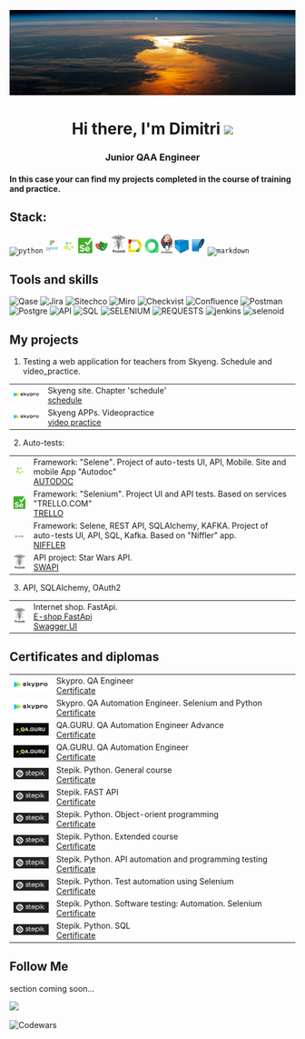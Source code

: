 ![Header](https://github.com/MDN78/MDN78/blob/main/assets/sunrise.JPG)

<h1 align="center">Hi there, I'm <a target="_blank">Dimitri</a> 
<img src="https://github.com/blackcater/blackcater/raw/main/images/Hi.gif" height="32"/></h1>
<h3 align="center">Junior QAA Engineer</h3>
<h4 align="left">In this case your can find my projects completed in the course of training and practice.</h4>  

## Stack:

<p  align="left">
<code><img width="5%" title="python" src="https://cdn.jsdelivr.net/gh/devicons/devicon@latest/icons/python/python-original.svg"></code>
<code><img width="5%" title="pytest" src="https://github.com/MDN78/MDN78/blob/main/assets/pytest.png"></code>
<code><img width="5%" title="selene" src="https://github.com/MDN78/MDN78/blob/main/assets/selene.png"></code>
<code><img width="5%" title="selenium" src="https://github.com/MDN78/MDN78/blob/main/assets/selenium.png"></code>
<code><img width="5%" title="playwright" src="https://github.com/MDN78/MDN78/blob/main/assets/playwright_2.png"></code>
<code><img width="5%" title="requests" src="https://github.com/MDN78/MDN78/blob/main/assets/requests.png"></code>
<code><img width="5%" title="allure" src="https://github.com/MDN78/MDN78/blob/main/assets/allure_report.png"></code>
<code><img width="5%" title="alluretestops" src="https://github.com/MDN78/MDN78/blob/main/assets/allure_testops.png"></code>
<code><img width="4%" title="jenkins" src="https://github.com/MDN78/MDN78/blob/main/assets/jenkins.png"></code>
<code><img width="5%" title="selenoid" src="https://github.com/MDN78/MDN78/blob/main/assets/selenoid.png"></code>
<code><img width="5%" title="sqlite" src="https://github.com/MDN78/MDN78/blob/main/assets/sqlite1.png"></code>
<code><img width="5%" title="markdown" src="https://cdn.jsdelivr.net/gh/devicons/devicon@latest/icons/markdown/markdown-original.svg"></code>

## Tools and skills

![Qase](https://img.shields.io/badge/Qase-000000?style=for-the-badge&logo=appveyor)
![Jira](https://img.shields.io/badge/Jira-000000?style=for-the-badge&logo=Jira)
![Sitechco](https://img.shields.io/badge/Sitechco-000000?style=for-the-badge&logo=appveyor)
![Miro](https://img.shields.io/badge/Miro-000000?style=for-the-badge&logo=Miro)
![Checkvist](https://img.shields.io/badge/Checkvist-000000?style=for-the-badge&logo=appveyor)
![Confluence](https://img.shields.io/badge/Confluence-000000?style=for-the-badge&logo=Confluence)
![Postman](https://img.shields.io/badge/Postman-000000?style=for-the-badge&logo=Postman)
![Postgre](https://img.shields.io/badge/Postgre-000000?style=for-the-badge&logo=postgresql)
![API](https://img.shields.io/badge/API-000000?style=for-the-badge&logo=appveyor)
![SQL](https://img.shields.io/badge/sql-000000?style=for-the-badge&logo=sqlite&logoColor=appveyor)
![SELENIUM](https://img.shields.io/badge/selenium-000000?style=for-the-badge&logo=selenium)
![REQUESTS](https://img.shields.io/badge/requests-000000?style=for-the-badge&logo=appveyor)
![jenkins](https://img.shields.io/badge/jenkins-000000?style=for-the-badge&logo=jenkins)
![selenoid](https://img.shields.io/badge/selenoid-000000?style=for-the-badge&logo=appveyor)

## My projects

1. Testing a web application for teachers from Skyeng. Schedule and video_practice.

<table width="100%" border='0'>
<tr><td width="12%" valign="middle"><img src="assets/skyprologo.png"></td><td valign="middle">Skyeng site. Chapter 'schedule' </br><a target="_blank" href="https://broken-process-7e3.notion.site/1-2-3-acaea12b7d5d49369a8fd48094c18b60">schedule</a></td></tr>
<tr><td width="12%" valign="middle"><img src="assets/skyprologo.png"></td><td valign="middle">Skyeng APPs. Videopractice </br><a target="_blank" href="https://broken-process-7e3.notion.site/d7533bdeb736445fb27f1fcf60f4fc13?pvs=4&#41">video practice</a></td></tr>
</table>

[//]: # (- [Skyeng_schedule]&#40;https://broken-process-7e3.notion.site/1-2-3-acaea12b7d5d49369a8fd48094c18b60&#41;  )

[//]: # (- [Skyeng_video_practice]&#40;https://broken-process-7e3.notion.site/d7533bdeb736445fb27f1fcf60f4fc13?pvs=4&#41;  )

2. Auto-tests:

<table width="100%" border='0'>
<tr><td width="7%" valign="middle"><img src="assets/selene.png"></td><td valign="middle">Framework: "Selene". Project of auto-tests UI, API, Mobile. Site and mobile App "Autodoc" </br><a href="https://github.com/MDN78/autodoc/tree/mobile_version_draft" target="_blank">AUTODOC</a></td></tr>  
<tr><td width="7%" valign="middle"><img src="assets/selenium.png"></td><td valign="middle">Framework: "Selenium". Project UI and API tests. Based on services "TRELLO.COM" </br><a target="_blank" href="https://github.com/MDN78/pytest_ui_api_template">TRELLO</a></td></tr>
<tr><td width="7%" valign="middle"><img src="assets/Niffler.PNG"></td><td valign="middle">Framework: Selene, REST API, SQLAlchemy, KAFKA. Project of auto-tests UI, API, SQL, Kafka. Based on "Niffler" app.</br><a target="_blank" href="https://github.com/MDN78/niffler-py-st2/tree/main/niffler-e-2-e-tests-python">NIFFLER</a></td></tr>
<tr><td width="7%" valign="middle"><img src="assets/requests.png"></td><td valign="middle">API project: Star Wars API. </br><a target="_blank" href="https://github.com/MDN78/star_wars_API">SWAPI</a></td></tr>
</table>

3. API, SQLAlchemy, OAuth2

<table width="100%" border='0'>
<tr><td width="7%" valign="middle"><img src="assets/requests.png"></td><td valign="middle">Internet shop. FastApi.</br><a target="_blank" href="https://github.com/MDN78/fastapi_ecommerce">E-shop FastApi</a></br><a target="_blank" href="https://mdn78.ru/docs#/">Swagger UI</a></td></tr>  
</table>

<!-- ## GitHub Profile Trophy
[![trophy](https://github-profile-trophy.vercel.app/?username=MDN78)](https://github.com/MDN78/github-profile-trophy) -->

## Certificates and diplomas

<table width="100%" border='0'>
    <tr><td width="15%" valign="middle"><img src="assets/skyprologo.png"></td><td valign="middle">Skypro. QA Engineer</br><a target="_blank" href="https://drive.google.com/file/d/1O1EBU1pxq6RvTFC31XtrJj9bqyPISMTW/view?usp=sharing">Certificate</a></td></tr>
    <tr><td width="15%" valign="middle"><img src="assets/skyprologo.png"></td><td valign="middle">Skypro. QA Automation Engineer. Selenium and Python</br><a target="_blank" href="https://drive.google.com/file/d/1OFW-zMCFt4dPBMt2-NORSH5axeYL9ELt/view?usp=sharing">Certificate</a></td></tr>
    <tr><td width="15%" valign="middle"><img src="assets/qa_guru_black.png"></td><td valign="middle">QA.GURU. QA Automation Engineer Advance</br><a target="_blank" href="https://drive.google.com/file/d/14umQtsSGtEcl2exiMfKYllL3MasxaIlx/view?usp=sharing">Certificate</a></td></tr>
    <tr><td width="15%" valign="middle"><img src="assets/qa_guru_black.png"></td><td valign="middle">QA.GURU. QA Automation Engineer</br><a target="_blank" href="https://drive.google.com/file/d/13k1pRtWdwHjJ1VYe7pfxeGcwwiGOl7LM/view?usp=sharing">Certificate</a></td></tr>
    <tr><td width="15%" valign="middle"><img src="assets/stepik_logo.png"></td><td valign="middle">Stepik. Python. General course</br><a target="_blank" href="https://stepik.org/cert/1943362">Certificate</a></td></tr>
    <tr><td width="15%" valign="middle"><img src="assets/stepik_logo.png"></td><td valign="middle">Stepik. FAST API</br><a target="_blank" href="https://stepik.org/cert/2709249">Certificate</a></td></tr>
    <tr><td width="15%" valign="middle"><img src="assets/stepik_logo.png"></td><td valign="middle">Stepik. Python. Object-orient programming</br><a target="_blank" href="https://stepik.org/cert/2504463?lang=en">Certificate</a></td></tr>
    <tr><td width="15%" valign="middle"><img src="assets/stepik_logo.png"></td><td valign="middle">Stepik. Python. Extended course</br><a target="_blank" href="https://stepik.org/cert/2082586">Certificate</a></td></tr>
    <tr><td width="15%" valign="middle"><img src="assets/stepik_logo.png"></td><td valign="middle">Stepik. Python. API automation and programming testing</br><a target="_blank" href="https://stepik.org/cert/2066038">Certificate</a></td></tr>
    <tr><td width="15%" valign="middle"><img src="assets/stepik_logo.png"></td><td valign="middle">Stepik. Python. Test automation using Selenium</br><a target="_blank" href="https://stepik.org/cert/2118089?lang=en">Certificate</a></td></tr>
    <tr><td width="15%" valign="middle"><img src="assets/stepik_logo.png"></td><td valign="middle">Stepik. Python. Software testing: Automation. Selenium</br><a target="_blank" href="https://stepik.org/cert/2167510?lang=en">Certificate</a></td></tr>
    <tr><td width="15%" valign="middle"><img src="assets/stepik_logo.png"></td><td valign="middle">Stepik. Python. SQL</br><a target="_blank" href="https://stepik.org/cert/2560338?lang=en">Certificate</a></td></tr>
</table>

## Follow Me

section coming soon...
<!-- [![ВКОНТАКТЕ](https://img.shields.io/badge/ВКОНТАКТЕ-4169E1?style=for-the-badge&logo=VK)](https://vk.com/id554123) [![FACEBOOK](https://img.shields.io/badge/FACEBOOK-000080?style=for-the-badge&logo=FACEBOOK)](https://www.facebook.com/profile.php?id=100002279257967) [![LINKEDIN](https://img.shields.io/badge/LINKEDIN-4169E1?style=for-the-badge&logo=LINKEDIN)](https://www.linkedin.com/in/dmitry-maksimov-23a7ba90/) ![Instagram](https://img.shields.io/badge/Instagram-FF1493?style=for-the-badge&logo=Instagram) -->

![](https://github-profile-summary-cards.vercel.app/api/cards/stats?username=MDN78&theme=solarized_dark)

![Codewars](https://www.codewars.com/users/mdn78/badges/small)

<!-- ![GitHub stats](https://github-readme-stats.vercel.app/api?username=MDN78&hide=prs,contribs)  


